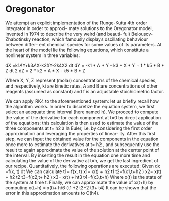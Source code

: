 # Oregonator
We attempt an explicit implementation of the Runge-Kutta 4th order integrator in order to approxi- mate solutions to the Oregonator model, invented in 1974 to describe the very weird (and beauti- ful) Belousov-Zhabotinsky reaction, which famously displays oscillating behaviour between differ- ent chemical species for some values of its parameters. At the heart of the model lie the following equations, which constitute a nonlinear system in three variables:


dX =k1*A*Y+k3*A*X-k2*X*Y-2k4X2 dt
dY = -k1 * A * Y - k3 * X * Y + f * k5 * B * Z dt 2
dZ = 2 * k2 * A * X - k5 * B * Z

Where X, Y, Z represent (molar) concentrations of the chemical species, and respectively, ki are kinetic rates, A and B are concentrations of other reagents (assumed as constant) and f is an adjustable stoichiometric factor.

We can apply RK4 to the aforementioned system: let us briefly recall how the algorithm works.
In order to discretize the equation system, we first select an adequate time interval (here named h). We proceed to compute the value of the derivative for each component at t=0 by direct application of the equations; this calculation is then used to estimate the value of the three components at t= h2
à la Euler, i.e. by considering the first order approximation and leveraging the properties of linear- ity. After this first step, we can input the obtained value for the components in the equation once more to estimate the derivatives at t= h2 , and subsequently use the result to again approximate the value of the solution at the center point of the interval. By inserting the result in the equation one more time and calculating the value of the derivative at t=h, we get the last ingredient of our recipe. Quantitatively, the following operations are executed:
Given
dx =f(x, t) dt
We can calculate t1= f(x, t)
x1= x(t) + h2 t1
t2=f(x1,t+h2 )
x2= x(t) + h2 t2
t3=f(x2,t+ h2 )
x3= x(t) + ht3 t4=f(x3,t+h)
Where x(t) is the state of the system at time t.
Finally, we can approximate the value of x(t+h) by computing
x(t+h) = x(t)+ h/6 (t1 +2 t2+2 t3+ t4)
It can be shown that the error in this approximation amounts to O(h4).
